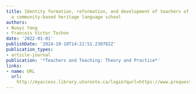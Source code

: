 ```yaml
---
title: Identity formation, reformation, and development of teachers of chinese in
  a community-based heritage language school
authors:
- Nuoyi Yang
- Francois Victor Tochon
date: '2022-01-01'
publishDate: '2024-10-10T14:22:51.230782Z'
publication_types:
- article-journal
publication: '*Teachers and Teaching: Theory and Practice*'
links:
- name: URL
  url: 
    http://myaccess.library.utoronto.ca/login?qurl=https://www.proquest.com/docview/2616999430?accountid=14771&bdid=38384&_bd=BuoFRCf62Ufn4CZv2IMwfNo9zQQ%3D
---
```

